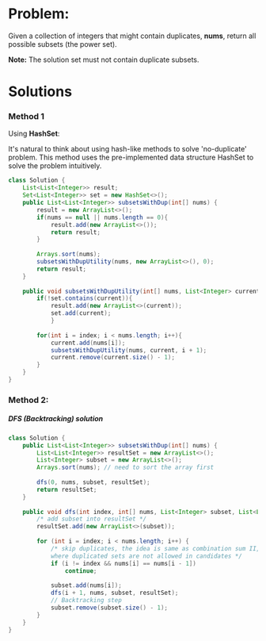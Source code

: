 # Problem:

Given a collection of integers that might contain duplicates, **nums**, return all possible subsets (the power set).

**Note:** The solution set must not contain duplicate subsets.

# Solutions

### Method 1

Using **HashSet**:

It's natural to think about using hash-like methods to solve 'no-duplicate' problem. This method uses the pre-implemented data structure HashSet to solve the problem intuitively. 

```java
class Solution {
    List<List<Integer>> result;
    Set<List<Integer>> set = new HashSet<>();
    public List<List<Integer>> subsetsWithDup(int[] nums) {
        result = new ArrayList<>();
        if(nums == null || nums.length == 0){
            result.add(new ArrayList<>());
            return result;
        }
        
        Arrays.sort(nums);        
        subsetsWithDupUtility(nums, new ArrayList<>(), 0);
        return result;
    }
    
    public void subsetsWithDupUtility(int[] nums, List<Integer> current, int index){
        if(!set.contains(current)){
            result.add(new ArrayList<>(current));
            set.add(current);                    
			}
        
        for(int i = index; i < nums.length; i++){
            current.add(nums[i]);
            subsetsWithDupUtility(nums, current, i + 1);
            current.remove(current.size() - 1);
        }
    }
}
```

### Method 2:

##### DFS (Backtracking) solution

```java
class Solution {
    public List<List<Integer>> subsetsWithDup(int[] nums) {
        List<List<Integer>> resultSet = new ArrayList<>();
        List<Integer> subset = new ArrayList<>();
        Arrays.sort(nums); // need to sort the array first
		
        dfs(0, nums, subset, resultSet);
        return resultSet;
    }
    
    public void dfs(int index, int[] nums, List<Integer> subset, List<List<Integer>> resultSet) {
        /* add subset into resultSet */
        resultSet.add(new ArrayList<>(subset));
        
        for (int i = index; i < nums.length; i++) {
            /* skip duplicates, the idea is same as combination sum II,
			where duplicated sets are not allowed in candidates */
            if (i != index && nums[i] == nums[i - 1])
                continue;
            
            subset.add(nums[i]);
            dfs(i + 1, nums, subset, resultSet);
			// Backtracking step
            subset.remove(subset.size() - 1);
        }
    }
}
```

